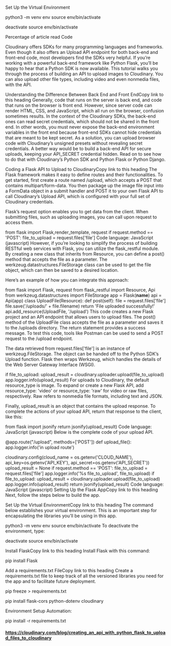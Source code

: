 Set Up the Virtual Environment

python3 -m venv env
source env/bin/activate


deactivate
source env/bin/activate

Percentage of article read
Code

Cloudinary offers SDKs for many programming languages and frameworks. Even though it also offers an Upload API endpoint for both back-end and front-end code, most developers find the SDKs very helpful. If you’re working with a powerful back-end framework like Python Flask, you’ll be happy to hear that a Python SDK is now available.
This tutorial walks you through the process of building an API to upload images to Cloudinary. You can also upload other file types, including video and even nonmedia files, with the API.

Understanding the Difference Between Back End and Front EndCopy link to this heading
Generally, code that runs on the server is back end, and code that runs on the browser is front end. However, since server code can render HTML, CSS, and JavaScript, which all run on the browser, confusion sometimes results. In the context of the Cloudinary SDKs, the back-end ones can read secret credentials, which should not be shared in the front end. In other words, you must never expose the back-end environment variables in the front end because front-end SDKs cannot hide credentials that are meant to be kept secret. As a solution, you can upload browser code with Cloudinary’s unsigned presets without revealing secret credentials. A better way would be to build a back-end API for secure uploads, keeping your API_SECRET credential hidden. Read on to see how to do that with Cloudinary’s Python SDK and Python Flask or Python Django.

Coding a Flask API to Upload to CloudinaryCopy link to this heading
The Flask framework makes it easy to define routes and their functionalities. To get started, first create a route named /upload, which accepts a POST that contains multipart/form-data. You then package up the image file input into a FormData object in a submit handler and POST it to your own Flask API to call Cloudinary’s Upload API, which is configured with your full set of Cloudinary credentials.

Flask’s request option enables you to get data from the client. When submitting files, such as uploading images, you can call upon request to access them.


from flask import Flask,render_template, request
if request.method == 'POST':
    file_to_upload = request.files['file']
Code language: JavaScript (javascript)
However, if you’re looking to simplify the process of building RESTful web services with Flask, you can utilize the flask_restful module. By creating a new class that inherits from Resource, you can define a post() method that accepts the file as a parameter. The werkzeug.datastructures.FileStorage class can be used to get the file object, which can then be saved to a desired location.

Here’s an example of how you can integrate this approach:

from flask import Flask, request from flask_restful import Resource, Api from werkzeug.datastructures import FileStorage app = Flask(__name__) api = Api(app) class UploadFile(Resource): def post(self): file = request.files['file'] file.save('/uploads/' + file.filename) return 'File uploaded successfully!' api.add_resource(UploadFile, '/upload')
This code creates a new Flask project and an API endpoint that allows users to upload files. The post() method of the UploadFile class accepts the file as a parameter and saves it to the /uploads directory. The return statement provides a success message. To test this code, tools like Postman can be used to send a POST request to the /upload endpoint.

The data retrieved from request.files['file'] is an instance of werkzeug.FileStorage. The object can be handed off to the Python SDK’s Upload function. Flask then wraps Werkzeug, which handles the details of the Web Server Gateway Interface (WSGI).


if file_to_upload:
    upload_result = cloudinary.uploader.upload(file_to_upload)
    app.logger.info(upload_result)
For uploads to Cloudinary, the default resource_type is image. To expand or create a new Flask API, add resource_type: 'video' or resource_type: 'raw' for video or raw files, respectively. Raw refers to nonmedia file formats, including text and JSON.

Finally, upload_result is an object that contains the upload response. To complete the actions of your upload API, return that response to the client, like this:


from flask import jsonify
return jsonify(upload_result)
Code language: JavaScript (javascript)
Below is the complete code of your upload API.


@app.route("/upload", methods=['POST'])
def upload_file():
  app.logger.info('in upload route')

  cloudinary.config(cloud_name = os.getenv('CLOUD_NAME'), api_key=os.getenv('API_KEY'), 
    api_secret=os.getenv('API_SECRET'))
  upload_result = None
  if request.method == 'POST':
    file_to_upload = request.files['file']
    app.logger.info('%s file_to_upload', file_to_upload)
    if file_to_upload:
      upload_result = cloudinary.uploader.upload(file_to_upload)
      app.logger.info(upload_result)
      return jsonify(upload_result)
Code language: JavaScript (javascript)
Setting Up the Flask AppCopy link to this heading
Next, follow the steps below to build the app.

Set Up the Virtual EnvironmentCopy link to this heading
The command below establishes your virtual environment. This is an important step for encapsulating the libraries you’ll be using in this app.


python3 -m venv env
source env/bin/activate
To deactivate the environment, type:


deactivate
source env/bin/activate

Install FlaskCopy link to this heading
Install Flask with this command:


 pip install Flask

Add a requirements.txt FileCopy link to this heading
Create a requirements.txt file to keep track of all the versioned libraries you need for the app and to facilitate future deployment.


 pip freeze > requirements.txt

 pip install flask-cors python-dotenv cloudinary


 Environment Setup Automation:
 
pip install -r requirements.txt


 <!-- importent links  -->

 #### https://cloudinary.com/blog/creating_an_api_with_python_flask_to_upload_files_to_cloudinary


